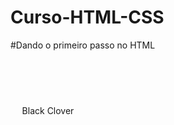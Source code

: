 # Curso-HTML-CSS
#Dando o primeiro passo no HTML

<DOCTYPE HTML>
<HTML lang="en">
<head>
 <meta charset="UTF-8">
 <meta name="viewport"
 content="width=device-width,
 initial-scale=1.0">
 <title>Document</title>
</head>
<body>
 <div style="width: 180px;height:120px;
 backgraund: red;">
  <div style="width: 60px;height: 60px;
  backgraund: yellow;float: left;"></div>
  <div style="width: 60px;height: 60px;
  backgraund: blue;float: left;"></div>
  <div style="width: 60px;height: 60px;
  backgraund: brown;float: left;"></div>
  <div style="width: 120px;height: 60px;
  backgraund: purple;float: left;
  text-align: center;">
   <p>Black Clover</p>
  </div>
  <div style="width: 60px;height: 60px;
  backgraund: turquoise;float: left;"></div>
 </div>
</body>
</HTML>
